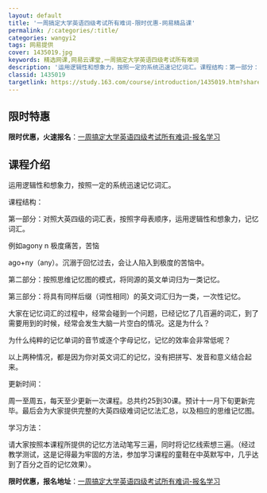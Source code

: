 ```yaml
---
layout: default
title: '一周搞定大学英语四级考试所有难词-限时优惠-网易精品课'
permalink: /:categories/:title/
categories: wangyi2
tags: 网易提供
cover: 1435019.jpg
keywords: 精选网课,网易云课堂,一周搞定大学英语四级考试所有难词
description: '运用逻辑性和想象力，按照一定的系统迅速记忆词汇。课程结构：第一部分：对照大英四级的词汇表，按照字母表顺序，运用逻辑性和想'
classid: 1435019
targetlink: https://study.163.com/course/introduction/1435019.htm?share=1&shareId=1025206652&utm_campaign=share&utm_medium=iphoneShare&utm_source=&utm_u=1025206652
---
```


## 限时特惠

**限时优惠，火速报名**：[一周搞定大学英语四级考试所有难词-报名学习](https://study.163.com/course/introduction/1435019.htm?share=1&shareId=1025206652&utm_campaign=share&utm_medium=iphoneShare&utm_source=&utm_u=1025206652)

## 课程介绍

运用逻辑性和想象力，按照一定的系统迅速记忆词汇。



课程结构：



第一部分：对照大英四级的词汇表，按照字母表顺序，运用逻辑性和想象力，记忆词汇。

例如agony  n  极度痛苦，苦恼

ago+ny（any）。沉溺于回忆过去，会让人陷入到极度的苦恼中。



第二部分：按照思维记忆图的模式，将同源的英文单词归为一类记忆。



第三部分：将具有同样后缀（词性相同）的英文词汇归为一类，一次性记忆。



大家在记忆词汇的过程中，经常会碰到一个问题，已经记忆了几百遍的词汇，到了需要用到的时候，经常会发生大脑一片空白的情况。这是为什么？

为什么纯粹的记忆单词的音节或逐个字母记忆，记忆的效率会非常低呢？

以上两种情况，都是因为你对英文词汇的记忆，没有把拼写、发音和意义结合起来。



更新时间：

周一至周五，每天至少更新一次课程。总共约25到30课。预计十一月下旬更新完毕。最后会为大家提供完整的大英四级难词记忆法汇总，以及相应的思维记忆图。



学习方法：

请大家按照本课程所提供的记忆方法动笔写三遍，同时将记忆线索想三遍。（经过教学测试，这是记得最为牢固的方法，参加学习课程的童鞋在中英默写中，几乎达到了百分之百的记忆效果）。

**限时优惠，报名地址**：[一周搞定大学英语四级考试所有难词-报名学习](https://study.163.com/course/introduction/1435019.htm?share=1&shareId=1025206652&utm_campaign=share&utm_medium=iphoneShare&utm_source=&utm_u=1025206652)

